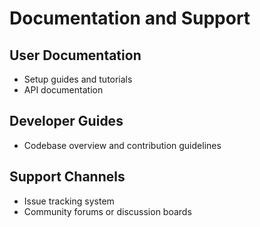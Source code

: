 # Documentation and Support

## User Documentation

- Setup guides and tutorials
- API documentation

## Developer Guides

- Codebase overview and contribution guidelines

## Support Channels

- Issue tracking system
- Community forums or discussion boards
